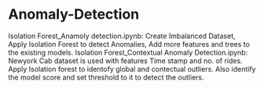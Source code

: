 # Anomaly-Detection
Isolation Forest_Anamoly detection.ipynb: Create Imbalanced Dataset, Apply Isolation Forest to detect Anomalies, Add more features and trees to the existing models.
Isolation Forest_Contextual Anomaly Detection.ipynb:  Newyork Cab dataset is used with features Time stamp and no. of rides. Apply Isolation forest to identofy global and contectual outliers. Also identify the model score and set threshold to it to detect the outliers.
